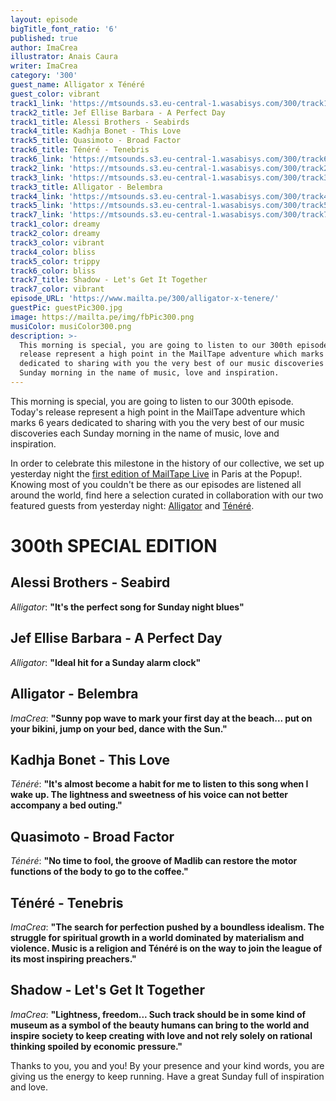 ```yaml
---
layout: episode
bigTitle_font_ratio: '6'
published: true
author: ImaCrea
illustrator: Anais Caura
writer: ImaCrea
category: '300'
guest_name: Alligator x Ténéré
guest_color: vibrant
track1_link: 'https://mtsounds.s3.eu-central-1.wasabisys.com/300/track1.mp3'
track2_title: Jef Ellise Barbara - A Perfect Day
track1_title: Alessi Brothers - Seabirds
track4_title: Kadhja Bonet - This Love
track5_title: Quasimoto - Broad Factor
track6_title: Ténéré - Tenebris
track6_link: 'https://mtsounds.s3.eu-central-1.wasabisys.com/300/track6.mp3'
track2_link: 'https://mtsounds.s3.eu-central-1.wasabisys.com/300/track2.mp3'
track3_link: 'https://mtsounds.s3.eu-central-1.wasabisys.com/300/track3.mp3'
track3_title: Alligator - Belembra
track4_link: 'https://mtsounds.s3.eu-central-1.wasabisys.com/300/track4.mp3'
track5_link: 'https://mtsounds.s3.eu-central-1.wasabisys.com/300/track5.mp3'
track7_link: 'https://mtsounds.s3.eu-central-1.wasabisys.com/300/track7.mp3'
track1_color: dreamy
track2_color: dreamy
track3_color: vibrant
track4_color: bliss
track5_color: trippy
track6_color: bliss
track7_title: Shadow - Let's Get It Together
track7_color: vibrant
episode_URL: 'https://www.mailta.pe/300/alligator-x-tenere/'
guestPic: guestPic300.jpg
image: https://mailta.pe/img/fbPic300.png
musiColor: musiColor300.png
description: >-
  This morning is special, you are going to listen to our 300th episode. Today's
  release represent a high point in the MailTape adventure which marks 6 years
  dedicated to sharing with you the very best of our music discoveries each
  Sunday morning in the name of music, love and inspiration.
---
```

<p id="introduction">This morning is special, you are going to listen to our 300th episode. Today's release represent a high point in the MailTape adventure which marks 6 years dedicated to sharing with you the very best of our music discoveries each Sunday morning in the name of music, love and inspiration.</p>
  
In order to celebrate this milestone in the history of our collective, we set up yesterday night the [first edition of MailTape Live](https://www.facebook.com/events/324160978078937/) in Paris at the Popup!. Knowing most of you couldn't be there as our episodes are listened all around the world, find here a selection curated in collaboration with our two featured guests from yesterday night: [Alligator](https://www.facebook.com/alligator.musique/) and [Ténéré](https://www.facebook.com/teneremusic/).


# 300th SPECIAL EDITION

## Alessi Brothers - Seabird
_Alligator_: **"**It's the perfect song for Sunday night blues**"**

## Jef Ellise Barbara - A Perfect Day
_Alligator_: **"**Ideal hit for a Sunday alarm clock**"**

## Alligator - Belembra
_ImaCrea_: **"**Sunny pop wave to mark your first day at the beach... put on your bikini, jump on your bed, dance with the Sun.**"**

## Kadhja Bonet - This Love
_Ténéré_: **"**It's almost become a habit for me to listen to this song when I wake up. The lightness and sweetness of his voice can not better accompany a bed outing.**"**

## Quasimoto - Broad Factor
_Ténéré_: **"**No time to fool, the groove of Madlib can restore the motor functions of the body to go to the coffee.**"**

## Ténéré - Tenebris
_ImaCrea_: **"**The search for perfection pushed by a boundless idealism. The struggle for spiritual growth in a world dominated by materialism and violence. Music is a religion and Ténéré is on the way to join the league of its most inspiring preachers.**"**

## Shadow - Let's Get It Together
_ImaCrea_: **"**Lightness, freedom... Such track should be in some kind of museum as a symbol of the beauty humans can bring to the world and inspire society to keep creating with love and not rely solely on rational thinking spoiled by economic pressure.**"**

<p id="outroduction">Thanks to you, you and you! By your presence and your kind words, you are giving us the energy to keep running. Have a great Sunday full of inspiration and love.</p>

